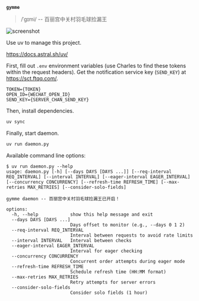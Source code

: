 **`gymme`**

> /ˈɡɪmi/ -- 百丽宫中关村羽毛球捡漏王

![screenshot](https://github.com/user-attachments/assets/d4b627e9-4c28-45cd-9fe2-eaa275ceab56)

Use uv to manage this project.

<https://docs.astral.sh/uv/>

First, fill out `.env` environment variables (use Charles to find these tokens within the request headers). Get the notification service key (`SEND_KEY`) at <https://sct.ftqq.com/>.

```env
TOKEN={TOKEN}
OPEN_ID={WECHAT_OPEN_ID}
SEND_KEY={SERVER_CHAN_SEND_KEY}
```

Then, install dependencies.

```bash
uv sync
```

Finally, start daemon.

```bash
uv run daemon.py
```

Available command line options:

```console
$ uv run daemon.py --help
usage: daemon.py [-h] [--days DAYS [DAYS ...]] [--req-interval REQ_INTERVAL] [--interval INTERVAL] [--eager-interval EAGER_INTERVAL] [--concurrency CONCURRENCY] [--refresh-time REFRESH_TIME] [--max-retries MAX_RETRIES] [--consider-solo-fields]

gymme daemon -- 百丽宫中关村羽毛球捡漏王已开启！

options:
  -h, --help            show this help message and exit
  --days DAYS [DAYS ...]
                        Days offset to monitor (e.g., --days 0 1 2)
  --req-interval REQ_INTERVAL
                        Interval between requests to avoid rate limits
  --interval INTERVAL   Interval between checks
  --eager-interval EAGER_INTERVAL
                        Interval for eager checking
  --concurrency CONCURRENCY
                        Concurrent order attempts during eager mode
  --refresh-time REFRESH_TIME
                        Schedule refresh time (HH:MM format)
  --max-retries MAX_RETRIES
                        Retry attempts for server errors
  --consider-solo-fields
                        Consider solo fields (1 hour)
```

